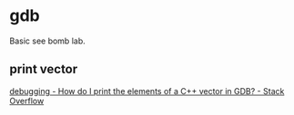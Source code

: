 # gdb

Basic see bomb lab.

## print vector

[debugging \- How do I print the elements of a C\+\+ vector in GDB? \- Stack Overflow](https://stackoverflow.com/questions/253099/how-do-i-print-the-elements-of-a-c-vector-in-gdb)
